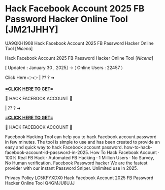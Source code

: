 # Hack Facebook Account 2025 FB Password Hacker Online Tool [JM21JHHY]

UA9QKH1908 Hack Facebook Account 2025 FB Password Hacker Online Tool [*Nicena*] 

Hack Facebook Account 2025 FB Password Hacker Online Tool [*Nicena*] 

[ Updated : January 30 , 2025] → ( Online Users : 22457 )

Click Here 👉👉 | ?? ? ➜ 

**[=CLICK HERE TO GET=](https://www.google.com/url?q=https%3A%2F%2Fappbitly.com%2FLLDUU)**

🔴 HACK FACEBOOK ACCOUNT 🔴

 | ?? ? ➜ 

**[=CLICK HERE TO GET=](https://www.google.com/url?q=https%3A%2F%2Fappbitly.com%2FLLDUU)**

🔴 HACK FACEBOOK ACCOUNT 🔴

Facebook Hacking Tool can help you to hack Facebook account password in few minutes. The tool is simple to use and has been created to provide an easy and quick way to hack Facebook account password. how-to-hack-facebook-account-id-password-in-2025. How To Hack Facebook Account · 100% Real FB Hack · Automated FB Hacking · 1 Million Users · No Survey, No Human verification. Facebook Password hacker We are the fastest provider with our instant Password Sniper. Unlimited use In 2025. 

Privacy Policy LC5KFYXDX0 Hack Facebook Account 2025 FB Password Hacker Online Tool Q4GMJU8UJJ

